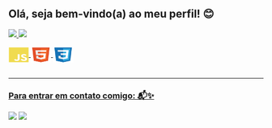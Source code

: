 ## Olá, seja bem-vindo(a) ao meu perfil! 😊

 <div>
   <a href="https://github.com/renata-c">
   <img height="180em" src="https://github-readme-stats.vercel.app/api?username=renata-c&show_icons=true&theme=bear&include_all_commits=true&count_private=true"/>
   <img height="180em" src="https://github-readme-stats.vercel.app/api/top-langs/?username=renata-c&layout=compact&langs_count=6&theme=bear"/>
</div>
    
<div style="display: inline_block"><br>
  <img align="center" alt="Js" height="30" width="40" src="https://raw.githubusercontent.com/devicons/devicon/master/icons/javascript/javascript-plain.svg">
  <img align="center" alt="HTML" height="30" width="40" src="https://raw.githubusercontent.com/devicons/devicon/master/icons/html5/html5-original.svg">
  <img align="center" alt="CSS" height="30" width="40" src="https://raw.githubusercontent.com/devicons/devicon/master/icons/css3/css3-original.svg">
</div>
 
<br>

---

### Para entrar em contato comigo: 📬✨
 
<div>
  <a href = "mailto:renataferreira1898@gmail.com"><img src="https://img.shields.io/badge/-Gmail-%23333?style=for-the-badge&logo=gmail&logoColor=white" target="_blank"></a>
  <a href="https://www.linkedin.com/in/renata-considera-1b784a295/" target="_blank"><img src="https://img.shields.io/badge/-LinkedIn-%230077B5?style=for-the-badge&logo=linkedin&logoColor=white" target="_blank"></a>
</div>
